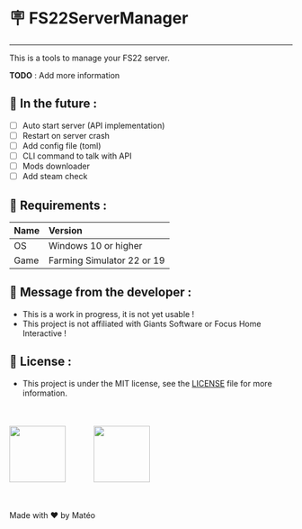 # 🪧 FS22ServerManager

-----

This is a tools to manage your FS22 server.

**TODO** : Add more information

## 🚀 In the future :
- [ ] Auto start server (API implementation)
- [ ] Restart on server crash
- [ ] Add config file (toml)
- [ ] CLI command to talk with API
- [ ] Mods downloader
- [ ] Add steam check

## 🦈 Requirements :

| Name | Version                    |
|:-----|:---------------------------|
| OS   | Windows 10 or higher       |
| Game | Farming Simulator 22 or 19 |

## 📨 Message from the developer :
- This is a work in progress, it is not yet usable ! 
- This project is not affiliated with Giants Software or Focus Home Interactive !

## 📝 License :
- This project is under the MIT license, see the [LICENSE](LICENSE) file for more information.

<div style="display: flex; margin-top: 50px; margin-bottom: 50px">
    <img style="margin-right: 50px" src="https://upload.wikimedia.org/wikipedia/commons/1/19/Logo_Farming_Simulator_22.webp" height="100px"/>
    <img src="https://upload.wikimedia.org/wikipedia/commons/b/b9/Logo_Farming_Simulator_19.png" height="100px"/>
</div>

Made with ❤️ by Matéo